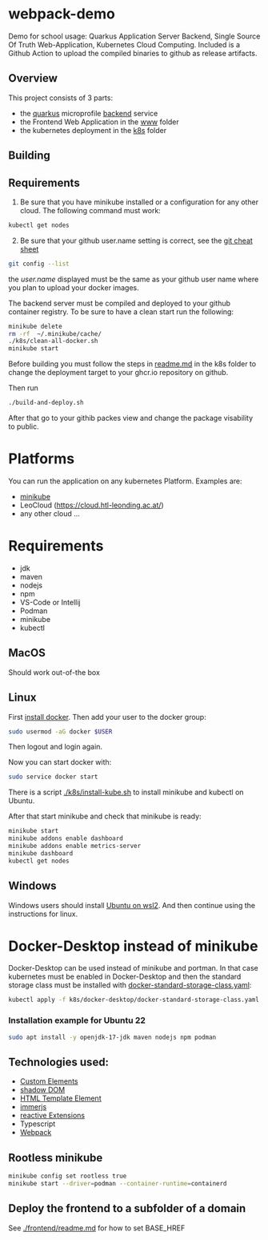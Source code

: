 # webpack-demo
Demo for school usage: Quarkus Application Server Backend, Single Source Of Truth Web-Application, Kubernetes Cloud Computing.
Included is a Github Action to upload the compiled binaries to github as release artifacts.

## Overview

This project consists of 3 parts:

- the [quarkus](https://quarkus.io/) microprofile [backend](./backend/) service
- the Frontend Web Application in the [www](./frontend/www/) folder
- the kubernetes deployment in the [k8s](./k8s/) folder

## Building

## Requirements

1. Be sure that you have minikube installed or a configuration for any other cloud. 
The following command must work:
```bash
kubectl get nodes
```
2. Be sure that your github user.name setting is correct, see the [git cheat sheet](https://education.github.com/git-cheat-sheet-education.pdf)

```bash
git config --list
```
the *user.name* displayed must be the same as your github user name where you plan to upload your docker images.

The backend server must be compiled and deployed to your github container registry. 
To be sure to have a clean start run the following:
```bash
minikube delete
rm -rf  ~/.minikube/cache/
./k8s/clean-all-docker.sh
minikube start
```

Before building you must follow the steps in [readme.md](./k8s/readme.md) in the k8s folder to change the deployment target to your ghcr.io repository on github.

Then run
```bash
./build-and-deploy.sh
```

After that go to your githib packes view and change the package visability to public.

# Platforms
You can run the application on any kubernetes Platform. 
Examples are:
- [minikube](https://minikube.sigs.k8s.io/docs/)
- LeoCloud (https://cloud.htl-leonding.ac.at/)
- any other cloud ...

# Requirements
- jdk
- maven
- nodejs
- npm
- VS-Code or Intellij
- Podman
- minikube
- kubectl

## MacOS
Should work out-of-the box

## Linux
First [install docker](https://docs.docker.com/engine/install/ubuntu/).
Then add your user to the docker group:
~~~bash
sudo usermod -aG docker $USER
~~~
Then logout and login again.

Now you can start docker with:
~~~bash
sudo service docker start
~~~
There is a script [./k8s/install-kube.sh](./k8s/install-kube.sh) to install minikube and kubectl on Ubuntu.

After that start minikube and check that minikube is ready:
~~~bash
minikube start
minikube addons enable dashboard
minikube addons enable metrics-server
minikube dashboard
kubectl get nodes
~~~

## Windows
Windows users should install [Ubuntu on wsl2](https://ubuntu.com/tutorials/install-ubuntu-on-wsl2-on-windows-10#1-overview).
And then continue using the instructions for linux.



# Docker-Desktop instead of minikube
Docker-Desktop can be used instead of minikube and portman. In that case kubernetes must be enabled in Docker-Desktop and then the standard storage class must be installed with [docker-standard-storage-class.yaml](./k8s/docker-desktop/docker-standard-storage-class.yaml):  

~~~bash
kubectl apply -f k8s/docker-desktop/docker-standard-storage-class.yaml
~~~

### Installation example for Ubuntu 22
~~~bash
sudo apt install -y openjdk-17-jdk maven nodejs npm podman
~~~

## Technologies used:
- [Custom Elements](https://developer.mozilla.org/en-US/docs/Web/API/Web_components/Using_custom_elements)
- [shadow DOM](https://developer.mozilla.org/en-US/docs/Web/API/Web_components/Using_shadow_DOM)
- [HTML Template Element](https://developer.mozilla.org/en-US/docs/Web/HTML/Element/template)
- [immerjs](https://immerjs.github.io/immer/)
- [reactive Extensions](https://rxjs.dev/)
- Typescript
- [Webpack](https://webpack.js.org/)

## Rootless minikube

```bash
minikube config set rootless true
minikube start --driver=podman --container-runtime=containerd
```

## Deploy the frontend to a subfolder of a domain

See [./frontend/readme.md](./frontend/readme.md) for how to set BASE_HREF
